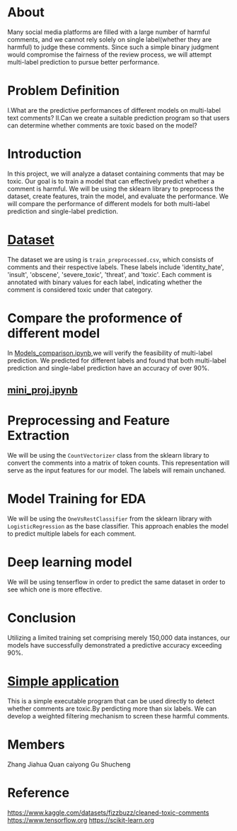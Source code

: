 # About
Many social media platforms are filled with a large number of harmful comments, and we cannot rely solely on single label(whether they are harmful) to judge these comments. Since such a simple binary judgment would compromise the fairness of the review process, we will attempt multi-label prediction to pursue better performance.

# Problem Definition
I.What are the predictive performances of different models on multi-label text comments?
II.Can we create a suitable prediction program so that users can determine whether comments are toxic based on the model?

# Introduction

In this project, we will analyze a dataset containing comments that may be toxic. Our goal is to train a model that can effectively predict whether a comment is harmful. We will be using the sklearn library to preprocess the dataset, create features, train the model, and evaluate the performance. We will compare the performance of different models for both multi-label prediction and single-label prediction.

# [Dataset](https://www.kaggle.com/datasets/fizzbuzz/cleaned-toxic-comments)

The dataset we are using is `train_preprocessed.csv`, which consists of comments and their respective labels. These labels include 'identity_hate', 'insult', 'obscene', 'severe_toxic', 'threat', and 'toxic'. Each comment is annotated with binary values for each label, indicating whether the comment is considered toxic under that category.

# Compare the proformence of different model

In [Models_comparison.ipynb](https://github.com/Paraworks/SC1015-mini-project-detecting_toxic_comments/blob/main/Models_comparison.ipynb),we will verify the feasibility of multi-label prediction. We predicted for different labels and found that both multi-label prediction and single-label prediction have an accuracy of over 90%.

## [mini_proj.ipynb](https://github.com/Paraworks/SC1015-mini-project-detecting_toxic_comments/blob/main/mini_proj.ipynb)
# Preprocessing and Feature Extraction

We will be using the `CountVectorizer` class from the sklearn library to convert the comments into a matrix of token counts. This representation will serve as the input features for our model. The labels will remain unchaned.

# Model Training for EDA

We will be using the `OneVsRestClassifier` from the sklearn library with `LogisticRegression` as the base classifier. This approach enables the model to predict multiple labels for each comment.

# Deep learning model

We will be using tenserflow in order to predict the same dataset in order to see which one is more effective.

# Conclusion

Utilizing a limited training set comprising merely 150,000 data instances, our models have successfully demonstrated a predictive accuracy exceeding 90%.

# [Simple application](https://github.com/Paraworks/SC1015-mini-project-detecting_toxic_comments/blob/main/core.ipynb)

This is a simple executable program that can be used directly to detect whether comments are toxic.By perdicting more than six labels. We can develop a weighted filtering mechanism to screen these harmful comments.



# Members 
Zhang Jiahua
Quan caiyong
Gu Shucheng
# Reference
https://www.kaggle.com/datasets/fizzbuzz/cleaned-toxic-comments
https://www.tensorflow.org
https://scikit-learn.org

